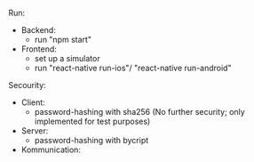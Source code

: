 Run:

- Backend:
  - run "npm start"
- Frontend:
  - set up a simulator
  - run "react-native run-ios"/ "react-native run-android"

Secourity:

- Client:
  - password-hashing with sha256
    (No further security; only implemented for test purposes)
- Server:
  - password-hashing with bycript
- Kommunication:

